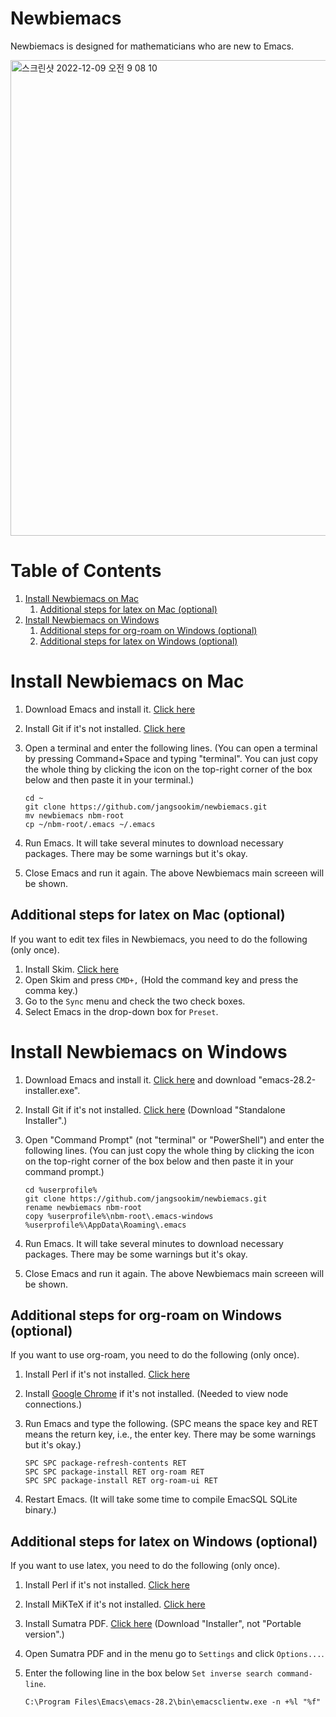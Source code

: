 # Newbiemacs

Newbiemacs is designed for mathematicians who are new to Emacs.

<img width="761" alt="스크린샷 2022-12-09 오전 9 08 10" src="https://user-images.githubusercontent.com/24665391/206592642-764fc8db-ae97-4b63-a6c9-0cee7e21ca15.png">



# Table of Contents

1.  [Install Newbiemacs on Mac](#org4bd0d8b)
    1.  [Additional steps for latex on Mac (optional)](#org6795d87)
2.  [Install Newbiemacs on Windows](#org7b26560)
    1.  [Additional steps for org-roam on Windows (optional)](#org34f5645)
    2.  [Additional steps for latex on Windows (optional)](#orgad37b31)


<a id="org4bd0d8b"></a>

# Install Newbiemacs on Mac

1.  Download Emacs and install it. [Click here](https://emacsformacosx.com/)
2.  Install Git if it's not installed. [Click here](https://git-scm.com/book/en/v2/Getting-Started-Installing-Git)
3.  Open a terminal and enter the following lines. (You can open a
    terminal by pressing Command+Space and typing "terminal". You can
    just copy the whole thing by clicking the icon on the top-right
    corner of the box below and then paste it in your terminal.)
    
        cd ~
        git clone https://github.com/jangsookim/newbiemacs.git
        mv newbiemacs nbm-root
        cp ~/nbm-root/.emacs ~/.emacs
4.  Run Emacs. It will take several minutes to download necessary
    packages. There may be some warnings but it's okay.
5.  Close Emacs and run it again. The above Newbiemacs main screeen will be shown.


<a id="org6795d87"></a>

## Additional steps for latex on Mac (optional)

If you want to edit tex files in Newbiemacs, you need to do the following (only once).

1.  Install Skim. [Click here](https://skim-app.sourceforge.io/)
2.  Open Skim and press `CMD+,` (Hold the command key and press the comma key.)
3.  Go to the `Sync` menu and check the two check boxes.
4.  Select Emacs in the drop-down box for `Preset`.


<a id="org7b26560"></a>

# Install Newbiemacs on Windows

1.  Download Emacs and install it. [Click here](http://ftp.jaist.ac.jp/pub/GNU/emacs/windows/emacs-28/) and download "emacs-28.2-installer.exe".
2.  Install Git if it's not installed. [Click here](https://git-scm.com/download/win) (Download "Standalone Installer".)
3.  Open "Command Prompt" (not "terminal" or "PowerShell") and enter the following
    lines. (You can just copy the whole thing by clicking the icon on
    the top-right corner of the box below and then paste it in your
    command prompt.)
    
        cd %userprofile%
        git clone https://github.com/jangsookim/newbiemacs.git
        rename newbiemacs nbm-root
        copy %userprofile%\nbm-root\.emacs-windows %userprofile%\AppData\Roaming\.emacs
4.  Run Emacs. It will take several minutes to download necessary packages. There
    may be some warnings but it's okay.
5.  Close Emacs and run it again. The above Newbiemacs main screeen will be shown.


<a id="org34f5645"></a>

## Additional steps for org-roam on Windows (optional)

If you want to use org-roam, you need to do the following (only once). 

1.  Install Perl if it's not installed. [Click here](https://strawberryperl.com/)
2.  Install [Google Chrome](https://www.google.com/chrome/) if it's not installed. (Needed to view node connections.)
3.  Run Emacs and type the following. (SPC means the space key and RET
    means the return key, i.e., the enter key. There may be some warnings but it's okay.)
    
        SPC SPC package-refresh-contents RET
        SPC SPC package-install RET org-roam RET
        SPC SPC package-install RET org-roam-ui RET
4.  Restart Emacs. (It will take some time to compile EmacSQL SQLite binary.)


<a id="orgad37b31"></a>

## Additional steps for latex on Windows (optional)

If you want to use latex, you need to do the following (only once). 

1.  Install Perl if it's not installed. [Click here](https://strawberryperl.com/)
2.  Install MiKTeX if it's not installed. [Click here](https://miktex.org/download)
3.  Install Sumatra PDF. [Click here](https://www.sumatrapdfreader.org/free-pdf-reader) (Download "Installer", not "Portable version".)
4.  Open Sumatra PDF and in the menu go to `Settings` and click `Options...`.
5.  Enter the following line in the box below `Set inverse search command-line`.
    
        C:\Program Files\Emacs\emacs-28.2\bin\emacsclientw.exe -n +%l "%f"

